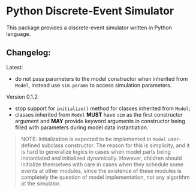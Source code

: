 # Python Discrete-Event Simulator

This package provides a discrete-event simulator written in Python language.

## Changelog:

Latest:

- do not pass parameters to the model constructor when inherited from `Model`, instead use `sim.params` to access simulation parameters.

Version 0.1.2:

- stop support for `initialize()` method for classes inherited from `Model`;
- classes inherited from `Model` **MUST** have `sim` as the first constructor argument and **MAY** provide keyword arguments in constructor being filled with parameters during model data instantiation. 
  
> NOTE: Initialization is expected to be implemented in `Model` user-defined subclass constructor. The reason for this is simplicity, and it is hard to generalize logics in cases when model parts being instantiated and initialized dynamically. However, children should initialize themselves with care in cases when they schedule some events at other modules, since the existence of these modules is completely the question of model implementation, not any algorithm at the simulator.